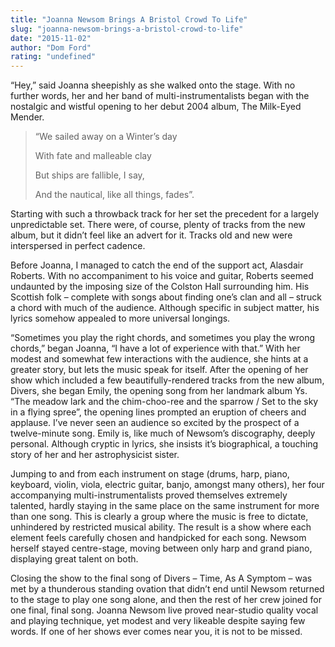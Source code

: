 ```yaml
---
title: "Joanna Newsom Brings A Bristol Crowd To Life"
slug: "joanna-newsom-brings-a-bristol-crowd-to-life"
date: "2015-11-02"
author: "Dom Ford"
rating: "undefined"
---
```


“Hey,” said Joanna sheepishly as she walked onto the stage. With no further words, her and her band of multi-instrumentalists began with the nostalgic and wistful opening to her debut 2004 album, The Milk-Eyed Mender.

> “We sailed away on a Winter’s day
> 
> With fate and malleable clay
> 
> But ships are fallible, I say,
> 
> And the nautical, like all things, fades”.

Starting with such a throwback track for her set the precedent for a largely unpredictable set. There were, of course, plenty of tracks from the new album, but it didn’t feel like an advert for it. Tracks old and new were interspersed in perfect cadence.

Before Joanna, I managed to catch the end of the support act, Alasdair Roberts. With no accompaniment to his voice and guitar, Roberts seemed undaunted by the imposing size of the Colston Hall surrounding him. His Scottish folk – complete with songs about finding one’s clan and all – struck a chord with much of the audience. Although specific in subject matter, his lyrics somehow appealed to more universal longings.

“Sometimes you play the right chords, and sometimes you play the wrong chords,” began Joanna, “I have a lot of experience with that.” With her modest and somewhat few interactions with the audience, she hints at a greater story, but lets the music speak for itself. After the opening of her show which included a few beautifully-rendered tracks from the new album, Divers, she began Emily, the opening song from her landmark album Ys. “The meadow lark and the chim-choo-ree and the sparrow / Set to the sky in a flying spree”, the opening lines prompted an eruption of cheers and applause. I’ve never seen an audience so excited by the prospect of a twelve-minute song. Emily is, like much of Newsom’s discography, deeply personal. Although cryptic in lyrics, she insists it’s biographical, a touching story of her and her astrophysicist sister.

Jumping to and from each instrument on stage (drums, harp, piano, keyboard, violin, viola, electric guitar, banjo, amongst many others), her four accompanying multi-instrumentalists proved themselves extremely talented, hardly staying in the same place on the same instrument for more than one song. This is clearly a group where the music is free to dictate, unhindered by restricted musical ability. The result is a show where each element feels carefully chosen and handpicked for each song. Newsom herself stayed centre-stage, moving between only harp and grand piano, displaying great talent on both.

Closing the show to the final song of Divers – Time, As A Symptom – was met by a thunderous standing ovation that didn’t end until Newsom returned to the stage to play one song alone, and then the rest of her crew joined for one final, final song. Joanna Newsom live proved near-studio quality vocal and playing technique, yet modest and very likeable despite saying few words. If one of her shows ever comes near you, it is not to be missed.
